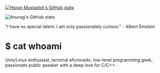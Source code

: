[![Horan Mustaplot's GitHub stats](https://github-readme-stats.vercel.app/api?username=horanmustaplot)](https://github.com/horanmustaplot/github-readme-stats)

![Anurag's GitHub stats](https://github-readme-stats.vercel.app/api?username=horanmustaplot&show_icons=true&theme=gruvbox)

"I have no special talent. I am only passionately curious." - Albert Einstein

# $ cat whoami

Unix/Linux enthusiast, terminal aficionado, low-level programming geek, passionate public speaker with a deep love for C/C++.
